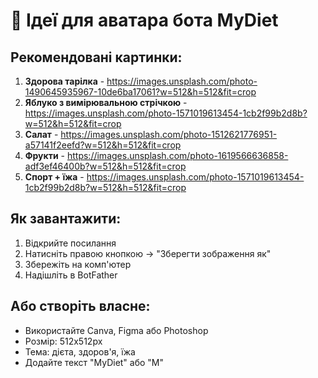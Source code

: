 # 🎨 Ідеї для аватара бота MyDiet

## Рекомендовані картинки:
1. **Здорова тарілка** - https://images.unsplash.com/photo-1490645935967-10de6ba17061?w=512&h=512&fit=crop
2. **Яблуко з вимірювальною стрічкою** - https://images.unsplash.com/photo-1571019613454-1cb2f99b2d8b?w=512&h=512&fit=crop
3. **Салат** - https://images.unsplash.com/photo-1512621776951-a57141f2eefd?w=512&h=512&fit=crop
4. **Фрукти** - https://images.unsplash.com/photo-1619566636858-adf3ef46400b?w=512&h=512&fit=crop
5. **Спорт + їжа** - https://images.unsplash.com/photo-1571019613454-1cb2f99b2d8b?w=512&h=512&fit=crop

## Як завантажити:
1. Відкрийте посилання
2. Натисніть правою кнопкою → "Зберегти зображення як"
3. Збережіть на комп'ютер
4. Надішліть в BotFather

## Або створіть власне:
- Використайте Canva, Figma або Photoshop
- Розмір: 512x512px
- Тема: дієта, здоров'я, їжа
- Додайте текст "MyDiet" або "М"